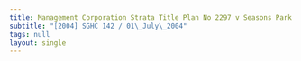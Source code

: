 ```yaml
---
title: Management Corporation Strata Title Plan No 2297 v Seasons Park Ltd
subtitle: "[2004] SGHC 142 / 01\_July\_2004"
tags: null
layout: single
---
```


